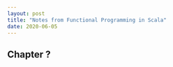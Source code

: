 ```yaml
---
layout: post
title: "Notes from Functional Programming in Scala"
date: 2020-06-05
---
```


## Chapter ?
